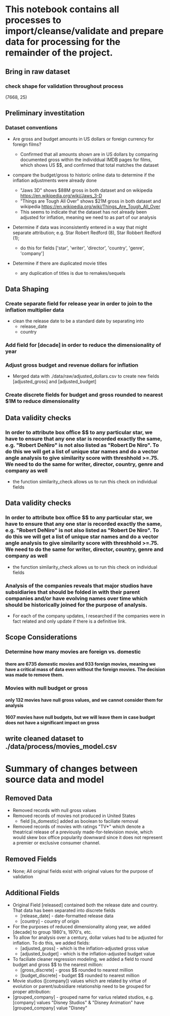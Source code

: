 # This notebook contains all processes to import/cleanse/validate and prepare data for processing for the remainder of the project.

## Bring in raw dataset

### check shape for validation throughout process 
(7668, 25)

## Preliminary investitation 

### Dataset conventions
* Are gross and budget amounts in US dollars or foreign currency for foreign films?  
     * Confirmed that all amounts shown are in US dollars by comparing documented gross within the individdual IMDB pages for films, which shows US $$, and confirmed that total matches the dataset
* compare the budget/gross to historic online data to determine if the inflation adjustments were already done
    * "Jaws 3D" shows $88M gross in both dataset and on wikipedia https://en.wikipedia.org/wiki/Jaws_3-D
    * "Things are Tough All Over" shows $21M gross in both dataset and wikipedia https://en.wikipedia.org/wiki/Things_Are_Tough_All_Over
    * This seems to indicate that the dataset has not already been adjusted for inflation, meaning we need to as part of our analysis

* Determine if data was inconsistently entered in a way that might separate attribution; e.g. Star Robert Redford (8), Star Robbert Redford (1); 
    * do this for fields ['star', 'writer', 'director', 'country', 'genre', 'company']


* Determine if there are duplicated movie titles
    * any duplication of titles is due to remakes/sequels
 
 ## Data Shaping

### Create separate field for release year in order to join to the inflation multiplier data
* clean the release date to be a standard date by separating into
    * release_date
    * country

### Add field for [decade] in order to reduce the dimensionality of year

### Adjust gross budget and revenue dollars for inflation
* Merged data with ./data/raw/adjusted_dollars.csv to create new fields [adjusted_gross] and [adjusted_budget]

### Create discrete fields for budget and gross rounded to nearest $1M to reduce dimensionality

## Data validity checks

### In order to attribute box office $$ to any particular star, we have to ensure that any one star is recorded exactly the same, e.g. "Robert DeNiro" is not also listed as "Robert De Niro". To do this we will get a list of unique star names and do a vector angle analysis to give similarity score with threshhold >=.75. We need to do the same for writer, director, country, genre and company as well

* the function similarity_check allows us to run this check on individual fields 

## Data validity checks

### In order to attribute box office $$ to any particular star, we have to ensure that any one star is recorded exactly the same, e.g. "Robert DeNiro" is not also listed as "Robert De Niro". To do this we will get a list of unique star names and do a vector angle analysis to give similarity score with threshhold >=.75. We need to do the same for writer, director, country, genre and company as well

* the function similarity_check allows us to run this check on individual fields 

### Analysis of the companies reveals that major studios have subsidiaries that should be folded in with their parent companies and/or have evolving names over time which should be historically joined for the purpose of analysis.

* For each of the company updates, I researched if the companies were in fact related and only update if there is a definitive link.

## Scope Considerations

### Determine how many movies are foreign vs. domestic

#### there are 6735 domestic movies and 933 foreign movies, meaning we have a critical mass of data even without the foreign movies.  The decision was made to remove them.

### Movies with null budget or gross



#### only 132 movies have null gross values, and we cannot consider them for analysis
#### 1607 movies have null budgets, but we will leave them in case budget does not have a significant impact on gross

## write cleaned dataset to ./data/process/movies_model.csv

# Summary of changes between source data and model

## Removed Data
* Removed records with null gross values
* Removed records of movies not produced in United States
    * field [is_domestic] added as boolean to faciliate removal
* Removed records of movies with ratings "TV*" which denote a theatrical release of a previously made-for-television movie, which would skew box office popularity downward since it does not represent a premier or exclusive consumer channel.
## Removed Fields
* None; All original fields exist with original values for the purpose of validation
## Additional Fields
* Original Field [released] contained both the release date and country.  That data has been separated into discrete fields
    * [release_date] - date-formatted release data
    * [country] - country of origin
* For the purposes of reduced dimensionality along year, we added [decade] to group 1980's, 1970's, etc.
* To allow for analysis over a century, dollar values had to be adjusted for inflation.  To do this, we added fields:
    * [adjusted_gross] - which is the inflation-adjusted gross value
    * [adjusted_budget] - which is the inflation-adjusted budget value
* To faciliate cleaner regression modeling, we added a field to round budget and gross $$ to the nearest million:
    * [gross_discrete] - gross $$ rounded to nearest million
    * [budget_discrete] - budget $$ rounded to nearest million
* Movie studios ([company]) values which are related by virtue of evolution or parent/subsidiare relationship need to be grouped for proper attribution:
* [grouped_company] - grouped name for varius related studios, e.g.[company] values "Disney Studios" & "Disney Animation" have [grouped_company] value "Disney"


